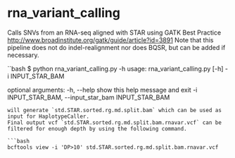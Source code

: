 # rna_variant_calling
Calls SNVs from an RNA-seq aligned with STAR using GATK Best Practice
http://www.broadinstitute.org/gatk/guide/article?id=3891
Note that this pipeline does not do indel-realignment nor does BQSR, but can be added if necessary. 


``bash
$ python rna_variant_calling.py -h
usage: rna_variant_calling.py [-h] -i INPUT_STAR_BAM

optional arguments:
  -h, --help            show this help message and exit
  -i INPUT_STAR_BAM, --input_star_bam INPUT_STAR_BAM
```
will generate `std.STAR.sorted.rg.md.split.bam` which can be used as input for HaplotypeCaller. 
Final output vcf `std.STAR.sorted.rg.md.split.bam.rnavar.vcf` can be filtered for enough depth by using the following command. 

```bash
bcftools view -i 'DP>10' std.STAR.sorted.rg.md.split.bam.rnavar.vcf
```

